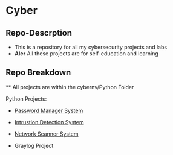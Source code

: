 # Cyber

## Repo-Descrption
- This is a repository for all my cybersecurity projects and labs 
- **Aler** All these projects are for self-education and learning

## Repo Breakdown 
  ** All projects are within the cybernv/Python Folder

  Python Projects:
  - [Password Manager System](https://github.com/ok3tty/Cyber/cyberenv/Python/PasswordManager)
  - [Intrustion Detection System](https://github.com/ok3tty/Cyber/cyberenv/Python/IDS)
  - [Network Scanner System](https://github.com/ok3tty/Cyber/cyberenv/Python/Network)

  - Graylog Project
